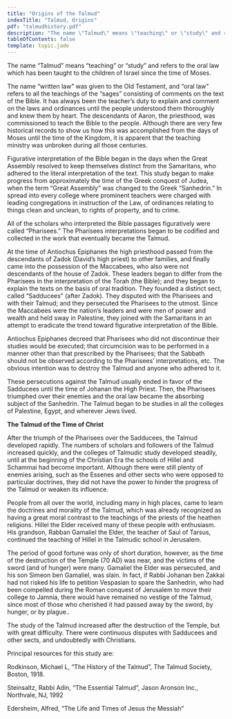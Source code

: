 ```yaml
---
title: "Origins of the Talmud"
indexTitle: "Talmud, Origins"
pdf: "talmudhistory.pdf"
description: "The name \"Talmud\" means \"teaching\" or \"study\" and refers to the oral law which has been taught to the children of Israel since the time of Moses."
tableOfContents: false
template: topic.jade
---
```


The name “Talmud” means “teaching” or “study” and refers to the oral law
which has been taught to the children of Israel since the time of Moses.

The name “written law” was given to the Old Testament, and “oral law”
refers to all the teachings of the “sages” consisting of comments on the
text of the Bible. It has always been the teacher’s duty to explain and
comment on the laws and ordinances until the people understood them
thoroughly and knew them by heart. The descendants of Aaron, the
priesthood, was commissioned to teach the Bible to the people. Although
there are very few historical records to show us how this was
accomplished from the days of Moses until the time of the Kingdom, it is
apparent that the teaching ministry was unbroken during all those
centuries.

Figurative interpretation of the Bible began in the days when the Great
Assembly resolved to keep themselves distinct from the Samaritans, who
adhered to the literal interpretation of the text. This study began to
make progress from approximately the time of the Greek conquest of
Judea, when the term “Great Assembly” was changed to the Greek
“Sanhedrin.” In spread into every college where prominent teachers were
charged with leading congregations in instruction of the Law, of
ordinances relating to things clean and unclean, to rights of property,
and to crime.

All of the scholars who interpreted the Bible passages figuratively were
called “Pharisees.” The Pharisees interpretations began to be codified
and collected in the work that eventually became the Talmud.

At the time of Antiochus Epiphanes the high priesthood passed from the
descendants of Zadok (David’s high priest) to other families, and
finally came into the possession of the Maccabees, who also were not
descendants of the house of Zadok. These leaders began to differ from
the Pharisees in the interpretation of the Torah (the Bible); and they
began to explain the texts on the basis of oral tradition. They founded
a distinct sect, called “Sadducees” (after Zadok). They disputed with
the Pharisees and with their Talmud; and they persecuted the Pharisees
to the utmost. Since the Maccabees were the nation’s leaders and were
men of power and wealth and held sway in Palestine, they joined with the
Samaritans in an attempt to eradicate the trend toward figurative
interpretation of the Bible.

Antiochus Epiphanes decreed that Pharisees who did not discontinue their
studies would be executed; that circumcision was to be performed in a
manner other than that prescribed by the Pharisees; that the Sabbath
should not be observed according to the Pharisees’ interpretations, etc.
The obvious intention was to destroy the Talmud and anyone who adhered
to it.

These persecutions against the Talmud usually ended in favor of the
Sadducees until the time of Johanan the High Priest. Then, the Pharisees
triumphed over their enemies and the oral law became the absorbing
subject of the Sanhedrin. The Talmud began to be studies in all the
colleges of Palestine, Egypt, and wherever Jews lived.

**The Talmud of the Time of Christ**

After the triumph of the Pharisees over the Sadducees, the Talmud
developed rapidly. The numbers of scholars and followers of the Talmud
increased quickly, and the colleges of Talmudic study developed
steadily, until at the beginning of the Christian Era the schools of
Hillel and Schammai had become important. Although there were still
plenty of enemies arising, such as the Essenes and other sects who were
opposed to particular doctrines, they did not have the power to hinder
the progress of the Talmud or weaken its influence.

People from all over the world, including many in high places, came to
learn the doctrines and morality of the Talmud, which was already
recognized as having a great moral contrast to the teachings of the
priests of the heathen religions. Hillel the Elder received many of
these people with enthusiasm. His grandson, Rabban Gamaliel the Elder,
the teacher of Saul of Tarsus, continued the teaching of Hillel in the
Talmudic school in Jerusalem.

The period of good fortune was only of short duration, however, as the
time of the destruction of the Temple (70 AD) was near, and the victims
of the sword (and of hunger) were many. Gamaliel the Elder was
persecuted, and his son Simeon ben Gamaliel, was slain. In fact, if
Rabbi Johanan ben Zakkai had not risked his life to petition Vespasian
to spare the Sanhedrin, who had been compelled during the Roman conquest
of Jerusalem to move their college to Jamnia, there would have remained
no vestige of the Talmud, since most of those who cherished it had
passed away by the sword, by hunger, or by plague..

The study of the Talmud increased after the destruction of the Temple,
but with great difficulty. There were continuous disputes with Sadducees
and other sects, and undoubtedly with Christians.

Principal resources for this study are:

Rodkinson, Michael L, “The History of the Talmud”, The Talmud Society,
Boston, 1918.

Steinsaltz, Rabbi Adin, “The Essential Talmud”, Jason Aronson Inc.,
Northvale, NJ, 1992

Edersheim, Alfred, “The Life and Times of Jesus the Messiah”

